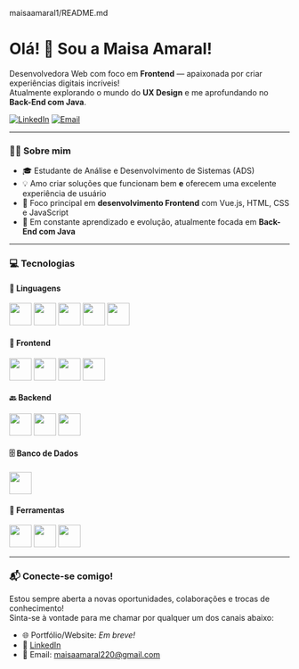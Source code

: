 maisaamaral1/README.md

# Olá! 👋 Sou a Maisa Amaral!

Desenvolvedora Web com foco em **Frontend** — apaixonada por criar experiências digitais incríveis!  
Atualmente explorando o mundo do **UX Design** e me aprofundando no **Back-End com Java**.

[![LinkedIn](https://img.shields.io/badge/LinkedIn-0077B5?style=for-the-badge&logo=linkedin&logoColor=white)](https://www.linkedin.com/in/maisaamaral/)
[![Email](https://img.shields.io/badge/Gmail-D14836?style=for-the-badge&logo=gmail&logoColor=white)](mailto:maisaamaral220@gmail.com)

---

### 👩‍💻 Sobre mim

- 🎓 Estudante de Análise e Desenvolvimento de Sistemas (ADS)
- 💡 Amo criar soluções que funcionam bem **e** oferecem uma excelente experiência de usuário
- 🎯 Foco principal em **desenvolvimento Frontend** com Vue.js, HTML, CSS e JavaScript
- 🚀 Em constante aprendizado e evolução, atualmente focada em **Back-End com Java**

---

### 💻 Tecnologias

<div>

#### 🧠 Linguagens
<img src="https://cdn.jsdelivr.net/gh/devicons/devicon/icons/html5/html5-original.svg" height="40" />
<img src="https://cdn.jsdelivr.net/gh/devicons/devicon/icons/css3/css3-original.svg" height="40" />
<img src="https://cdn.jsdelivr.net/gh/devicons/devicon/icons/javascript/javascript-original.svg" height="40" />
<img src="https://cdn.jsdelivr.net/gh/devicons/devicon/icons/python/python-original.svg" height="40" />
<img src="https://cdn.jsdelivr.net/gh/devicons/devicon/icons/csharp/csharp-original.svg" height="40" />

#### 💅 Frontend
<img src="https://cdn.jsdelivr.net/gh/devicons/devicon/icons/vuejs/vuejs-original.svg" height="40" />
<img src="https://cdn.jsdelivr.net/gh/devicons/devicon/icons/bootstrap/bootstrap-original.svg" height="40" />
<img src="https://cdn.jsdelivr.net/gh/devicons/devicon/icons/figma/figma-original.svg" height="40" />
<img src="https://cdn.jsdelivr.net/gh/devicons/devicon/icons/tailwindcss/tailwindcss-plain.svg" height="40" />

#### 🔙 Backend
<img src="https://cdn.jsdelivr.net/gh/devicons/devicon/icons/csharp/csharp-original.svg" height="40" />
<img src="https://cdn.jsdelivr.net/gh/devicons/devicon/icons/nodejs/nodejs-original.svg" height="40" />
<img src="https://cdn.jsdelivr.net/gh/devicons/devicon/icons/java/java-original.svg" height="40" />

#### 🗄 Banco de Dados
<img src="https://cdn.jsdelivr.net/gh/devicons/devicon/icons/postgresql/postgresql-original.svg" height="40" />

#### 🧰 Ferramentas
<img src="https://cdn.jsdelivr.net/gh/devicons/devicon/icons/vscode/vscode-original.svg" height="40" />
<img src="https://cdn.jsdelivr.net/gh/devicons/devicon/icons/git/git-original.svg" height="40" />
<img src="https://cdn.jsdelivr.net/gh/devicons/devicon/icons/github/github-original.svg" height="40" />

</div>

---

### 📬 Conecte-se comigo!

Estou sempre aberta a novas oportunidades, colaborações e trocas de conhecimento!  
Sinta-se à vontade para me chamar por qualquer um dos canais abaixo:

- 🌐 Portfólio/Website: *Em breve!*
- 💼 [LinkedIn](https://www.linkedin.com/in/maisaamaral/)
- 📧 Email: [maisaamaral220@gmail.com](mailto:maisaamaral220@gmail.com)
